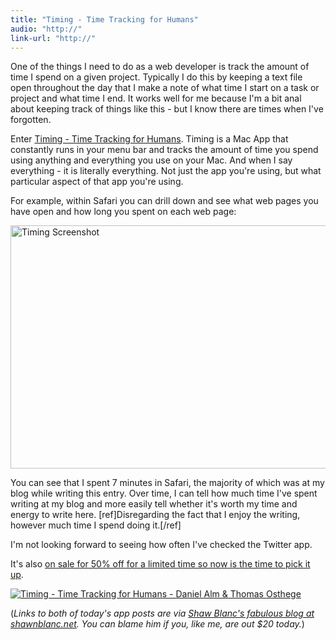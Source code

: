 ```yaml
---
title: "Timing - Time Tracking for Humans"
audio: "http://"
link-url: "http://"
---
```

<p>One of the things I need to do as a web developer is track the amount of time I spend on a given project. Typically I do this by keeping a text file open throughout the day that I make a note of what time I start on a task or project and what time I end. It works well for me because I'm a bit anal about keeping track of things like this - but I know there are times when I've forgotten.</p>
<p>Enter <a href="http://click.linksynergy.com/fs-bin/stat?id=6PFrOqNV4B8&offerid=146261&type=3&subid=0&tmpid=1826&RD_PARM1=http%253A%252F%252Fitunes.apple.com%252Fca%252Fapp%252Ftiming-time-tracking-for-humans%252Fid431511738%253Fmt%253D12%2526uo%253D4%2526partnerId%253D30" target="itunes_store">Timing - Time Tracking for Humans</a>. Timing is a Mac App that constantly runs in your menu bar and tracks the amount of time you spend using anything and everything you use on your Mac. And when I say everything - it is literally everything. Not just the app you're using, but what particular aspect of that app you're using.</p>
<p>For example, within Safari you can drill down and see what web pages you have open and how long you spent on each web page:</p>
<p><img src="https://chrisenns.com/wp-content/uploads/2011/08/timing-screenshot.png" alt="Timing Screenshot" title="timing-screenshot" width="588" height="389" class="aligncenter size-full wp-image-19634" /></p>
<p>You can see that I spent 7 minutes in Safari, the majority of which was at my blog while writing this entry. Over time, I can tell how much time I've spent writing at my blog and more easily tell whether it's worth my time and energy to write here. [ref]Disregarding the fact that I enjoy the writing, however much time I spend doing it.[/ref]</p>
<p>I'm not looking forward to seeing how often I've checked the Twitter app.</p>
<p>It's also <a href="http://click.linksynergy.com/fs-bin/stat?id=6PFrOqNV4B8&offerid=146261&type=3&subid=0&tmpid=1826&RD_PARM1=http%253A%252F%252Fitunes.apple.com%252Fca%252Fapp%252Ftiming-time-tracking-for-humans%252Fid431511738%253Fmt%253D12%2526uo%253D4%2526partnerId%253D30" target="itunes_store">on sale for 50% off for a limited time so now is the time to pick it up</a>.</p>
<p><a href="http://click.linksynergy.com/fs-bin/stat?id=6PFrOqNV4B8&offerid=146261&type=3&subid=0&tmpid=1826&RD_PARM1=http%253A%252F%252Fitunes.apple.com%252Fca%252Fapp%252Ftiming-time-tracking-for-humans%252Fid431511738%253Fmt%253D12%2526uo%253D4%2526partnerId%253D30" target="itunes_store"><img src="http://ax.phobos.apple.com.edgesuite.net/images/web/linkmaker/badge_macappstore-lrg.gif" alt="Timing - Time Tracking for Humans - Daniel Alm & Thomas Osthege" style="border: 0;"/></a></p>
<p>(<em>Links to both of today's app posts are via <a href="http://shawnblanc.net/2011/08/timing-app/">Shaw Blanc's fabulous blog at shawnblanc.net</a>. You can blame him if you, like me, are out $20 today.</em>)</p>
